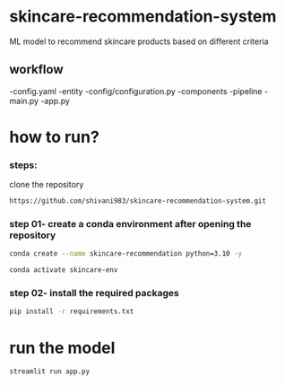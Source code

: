 # skincare-recommendation-system
ML model to recommend skincare products based on different criteria

## workflow
-config.yaml
-entity
-config/configuration.py
-components
-pipeline
-main.py
-app.py
# how to run?

### steps:

clone the repository

```bash
https://github.com/shivani983/skincare-recommendation-system.git
```

### step 01- create a conda environment after opening the repository

```bash
conda create --name skincare-recommendation python=3.10 -y
```

```bash
conda activate skincare-env

```
### step 02- install the required packages
```bash
pip install -r requirements.txt
```
# run the model
```bash
streamlit run app.py
```

